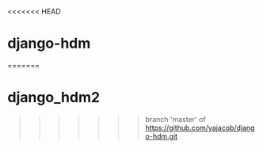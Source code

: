 <<<<<<< HEAD
# django-hdm
=======
# django_hdm2
>>>>>>> branch 'master' of https://github.com/yajacob/django-hdm.git
